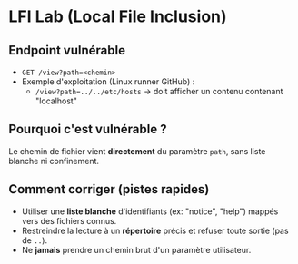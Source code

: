 # LFI Lab (Local File Inclusion)

## Endpoint vulnérable
- `GET /view?path=<chemin>`
- Exemple d'exploitation (Linux runner GitHub) :
  - `/view?path=../../etc/hosts`  → doit afficher un contenu contenant "localhost"

## Pourquoi c'est vulnérable ?
Le chemin de fichier vient **directement** du paramètre `path`, sans liste blanche ni confinement.

## Comment corriger (pistes rapides)
- Utiliser une **liste blanche** d'identifiants (ex: "notice", "help") mappés vers des fichiers connus.
- Restreindre la lecture à un **répertoire** précis et refuser toute sortie (pas de `..`).
- Ne **jamais** prendre un chemin brut d'un paramètre utilisateur.
